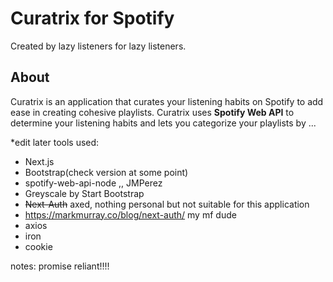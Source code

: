 # Curatrix for Spotify
Created by lazy listeners for lazy listeners.

## About
Curatrix is an application that curates your listening habits on Spotify to add ease in creating cohesive playlists.
Curatrix uses **Spotify Web API** to determine your listening habits and lets you categorize your playlists by ...

*edit later
tools used:
* Next.js
* Bootstrap(check version at some point)
* spotify-web-api-node ,, JMPerez
* Greyscale by Start Bootstrap
* <strike>Next-Auth</strike> axed, nothing personal but not suitable for this application
* https://markmurray.co/blog/next-auth/ my mf dude
* axios
* iron
* cookie

notes:
promise reliant!!!!

